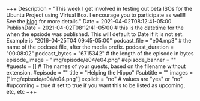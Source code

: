 +++
Description = "This week I get involved in testing out beta ISOs for the Ubuntu Project using Virtual Box. I encourage you to participate as well!! See the [blog](/blog/testingweek/) for more details."
Date = 2021-04-02T08:12:41-05:00
PublishDate = 2021-04-02T08:12:41-05:00 # this is the datetime for the when the epsiode was published. This will default to Date if it is not set. Example is "2016-04-25T04:09:45-05:00"
podcast_file = "e04.mp3" # the name of the podcast file, after the media prefix.
podcast_duration = "00:08:02"
podcast_bytes = "6715342" # the length of the episode in bytes
episode_image = "img/episode/e04/e04.png"
#episode_banner = ""
#guests = [] # The names of your guests, based on the filename without extension.
#episode = ""
title = "Helping the Hippo"
#subtitle = ""
images = ["img/episode/e04/e04.png"]
explicit = "no" # values are "yes" or "no"
#upcoming = true # set to true if you want this to be listed as upcoming, etc, etc
+++
